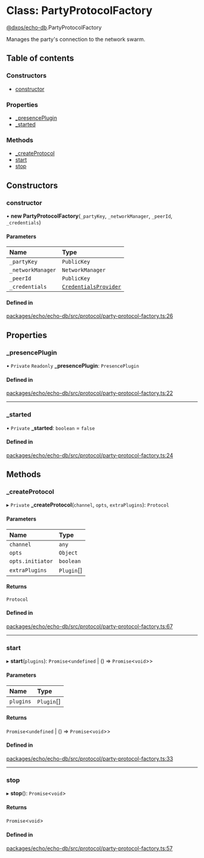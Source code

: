 # Class: PartyProtocolFactory

[@dxos/echo-db](../modules/dxos_echo_db.md).PartyProtocolFactory

Manages the party's connection to the network swarm.

## Table of contents

### Constructors

- [constructor](dxos_echo_db.PartyProtocolFactory.md#constructor)

### Properties

- [\_presencePlugin](dxos_echo_db.PartyProtocolFactory.md#_presenceplugin)
- [\_started](dxos_echo_db.PartyProtocolFactory.md#_started)

### Methods

- [\_createProtocol](dxos_echo_db.PartyProtocolFactory.md#_createprotocol)
- [start](dxos_echo_db.PartyProtocolFactory.md#start)
- [stop](dxos_echo_db.PartyProtocolFactory.md#stop)

## Constructors

### constructor

• **new PartyProtocolFactory**(`_partyKey`, `_networkManager`, `_peerId`, `_credentials`)

#### Parameters

| Name | Type |
| :------ | :------ |
| `_partyKey` | `PublicKey` |
| `_networkManager` | `NetworkManager` |
| `_peerId` | `PublicKey` |
| `_credentials` | [`CredentialsProvider`](../interfaces/dxos_echo_db.CredentialsProvider.md) |

#### Defined in

[packages/echo/echo-db/src/protocol/party-protocol-factory.ts:26](https://github.com/dxos/dxos/blob/e3b936721/packages/echo/echo-db/src/protocol/party-protocol-factory.ts#L26)

## Properties

### \_presencePlugin

• `Private` `Readonly` **\_presencePlugin**: `PresencePlugin`

#### Defined in

[packages/echo/echo-db/src/protocol/party-protocol-factory.ts:22](https://github.com/dxos/dxos/blob/e3b936721/packages/echo/echo-db/src/protocol/party-protocol-factory.ts#L22)

___

### \_started

• `Private` **\_started**: `boolean` = `false`

#### Defined in

[packages/echo/echo-db/src/protocol/party-protocol-factory.ts:24](https://github.com/dxos/dxos/blob/e3b936721/packages/echo/echo-db/src/protocol/party-protocol-factory.ts#L24)

## Methods

### \_createProtocol

▸ `Private` **_createProtocol**(`channel`, `opts`, `extraPlugins`): `Protocol`

#### Parameters

| Name | Type |
| :------ | :------ |
| `channel` | `any` |
| `opts` | `Object` |
| `opts.initiator` | `boolean` |
| `extraPlugins` | `Plugin`[] |

#### Returns

`Protocol`

#### Defined in

[packages/echo/echo-db/src/protocol/party-protocol-factory.ts:67](https://github.com/dxos/dxos/blob/e3b936721/packages/echo/echo-db/src/protocol/party-protocol-factory.ts#L67)

___

### start

▸ **start**(`plugins`): `Promise`<`undefined` \| () => `Promise`<`void`\>\>

#### Parameters

| Name | Type |
| :------ | :------ |
| `plugins` | `Plugin`[] |

#### Returns

`Promise`<`undefined` \| () => `Promise`<`void`\>\>

#### Defined in

[packages/echo/echo-db/src/protocol/party-protocol-factory.ts:33](https://github.com/dxos/dxos/blob/e3b936721/packages/echo/echo-db/src/protocol/party-protocol-factory.ts#L33)

___

### stop

▸ **stop**(): `Promise`<`void`\>

#### Returns

`Promise`<`void`\>

#### Defined in

[packages/echo/echo-db/src/protocol/party-protocol-factory.ts:57](https://github.com/dxos/dxos/blob/e3b936721/packages/echo/echo-db/src/protocol/party-protocol-factory.ts#L57)
